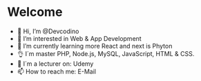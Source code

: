 # Welcome

- 👋 Hi, I’m @Devcodino
- 👀 I’m interested in Web & App Development 
- 🌱 I’m currently learning more React and next is Phyton
- 👌 I´m master PHP, Node.js, MySQL, JavaScript, HTML & CSS.
- 💞️ I´m a lecturer on: Udemy
- 📫 How to reach me: E-Mail

<!---
Devcodino/Devcodino is a ✨ special ✨ repository because its `README.md` (this file) appears on your GitHub profile.
You can click the Preview link to take a look at your changes.
--->

